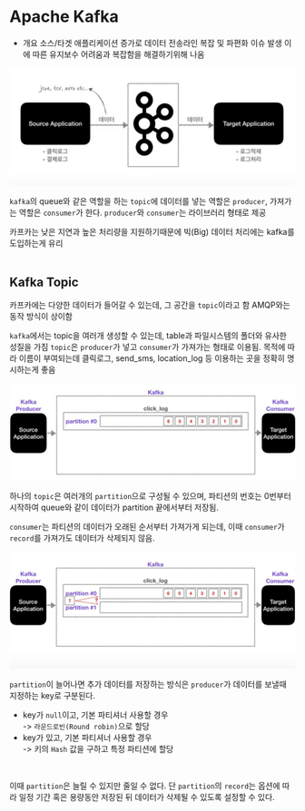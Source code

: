 # Apache Kafka

- 개요
소스/타겟 애플리케이션 증가로 데이터 전송라인 복잡 및 파편화 이슈 발생
이에 따른 유지보수 어려움과 복잡함을 해결하기위해 나옴

![Alt text](image-1.png)

`kafka`의 queue와 같은 역할을 하는 `topic`에 데이터를 넣는 역할은 `producer`, 가져가는 역할은 `consumer`가 한다. 
`producer`와 `consumer`는 라이브러리 형태로 제공

카프카는 낮은 지연과 높은 처리량을 지원하기때문에 빅(Big) 데이터 처리에는 kafka를 도입하는게 유리
<br/><br/>
## Kafka Topic
카프카에는 다양한 데이터가 들어갈 수 있는데, 그 공간을 `topic`이라고 함
AMQP와는 동작 방식이 상이함

`kafka`에서는 topic을 여러개 생성할 수 있는데, table과 파일시스템의 폴더와 유사한 성질을 가짐
`topic`은 `producer`가 넣고 `consumer`가 가져가는 형태로 이용됨. 
목적에 따라 이름이 부여되는데 클릭로그, send_sms, location_log 등 이용하는 곳을 정확히 명시하는게 좋음

![Alt text](image.png)

하나의 `topic`은 여러개의 `partition`으로 구성될 수 있으며, 파티션의 번호는 0번부터 시작하여 queue와 같이 데이터가 partition 끝에서부터 저장됨.

`consumer`는 파티션의 데이터가 오래된 순서부터 가져가게 되는데, 이때 `consumer`가 `record`를 가져가도 데이터가 삭제되지 않음.

![Alt text](image-2.png)

`partition`이 늘어나면 추가 데이터를 저장하는 방식은 `producer`가 데이터를 보낼때 지정하는 key로 구분된다.

- key가 `null`이고, 기본 파티셔너 사용할 경우 <br/>
-> `라운드로빈(Round robin)`으로 할당
- key가 있고, 기본 파티셔너 사용할 경우 <br/>
-> 키의 `Hash` 값을 구하고 특정 파티션에 할당

<br/>

이때 `partition`은 늘릴 수 있지만 줄일 수 없다. 단 `partition`의 `record`는 옵션에 따라 일정 기간 혹은 용량동안 저장된 뒤 데이터가 삭제될 수 있도록 설정할 수 있다.

<br/><br/>